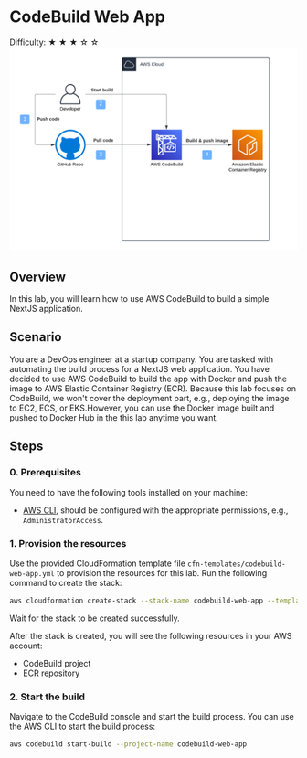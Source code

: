 # CodeBuild Web App
Difficulty: ★ ★ ★ ☆ ☆
![Diagram](assets/diagram.png)

## Overview
In this lab, you will learn how to use AWS CodeBuild to build a simple NextJS application.

## Scenario
You are a DevOps engineer at a startup company. You are tasked with automating the build process for a NextJS web application. You have decided to use AWS CodeBuild to build the app with Docker and push the image to AWS Elastic Container Registry (ECR).
Because this lab focuses on CodeBuild, we won't cover the deployment part, e.g., deploying the image to EC2, ECS, or EKS.However, you can use the Docker image built and pushed to Docker Hub in the this lab anytime you want.

## Steps

### 0. Prerequisites
You need to have the following tools installed on your machine:
- [AWS CLI](https://docs.aws.amazon.com/cli/latest/userguide/getting-started-install.html), should be configured with the appropriate permissions, e.g., `AdministratorAccess`.

### 1. Provision the resources
Use the provided CloudFormation template file `cfn-templates/codebuild-web-app.yml` to provision the resources for this lab. 
Run the following command to create the stack:
```bash
aws cloudformation create-stack --stack-name codebuild-web-app --template-body file://cfn-templates/codebuild-web-app.yaml --capabilities CAPABILITY_NAMED_IAM
```
Wait for the stack to be created successfully.

After the stack is created, you will see the following resources in your AWS account:
- CodeBuild project
- ECR repository

### 2. Start the build
Navigate to the CodeBuild console and start the build process. You can use the AWS CLI to start the build process:
```bash
aws codebuild start-build --project-name codebuild-web-app
```